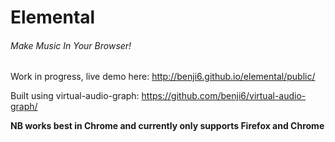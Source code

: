 # Elemental

###### Make Music In Your Browser!

Work in progress, live demo here: http://benji6.github.io/elemental/public/

Built using virtual-audio-graph: https://github.com/benji6/virtual-audio-graph/

**NB works best in Chrome and currently only supports Firefox and Chrome**
